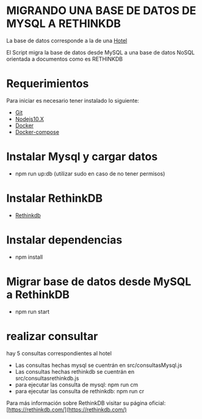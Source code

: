 # MIGRANDO UNA BASE DE DATOS DE MYSQL A RETHINKDB

La base de datos corresponde a la de una [Hotel](https://github.com/juan91/migration-MySQL-rethinkDB/tree/master/baseDeDatosMysql)

El Script migra la base de datos desde MySQL a una base de datos NoSQL orientada a documentos como es RETHINKDB


# Requerimientos

Para iniciar es necesario tener instalado lo siguiente:

- [Git](https://git-scm.com/book/es/v2/Inicio---Sobre-el-Control-de-Versiones-Instalaci%C3%B3n-de-Git)
- [Nodejs10.X](https://nodejs.org/en/download/releases/)
- [Docker](https://docs.docker.com/install/)
- [Docker-compose](https://docs.docker.com/compose/install/)


# Instalar Mysql y cargar datos
- npm run up:db (utilizar sudo en caso de no tener permisos)

# Instalar RethinkDB
- [Rethinkdb](https://rethinkdb.com/docs/install/)

# Instalar dependencias
- npm install

# Migrar base de datos desde MySQL a RethinkDB
- npm run start

# realizar consultar
hay 5 consultas correspondientes al hotel
- Las consultas hechas mysql se cuentrán en src/consultasMysql.js
- Las consultas hechas rethinkdb se cuentrán en src/consultasrethinkdb.js
- para ejecutar las consulta de mysql: npm run cm
- para ejecutar las consulta de rethinkdb: npm run cr

Para más información sobre RethinkDB visitar su página oficial: [https://rethinkdb.com/](https://rethinkdb.com/)
